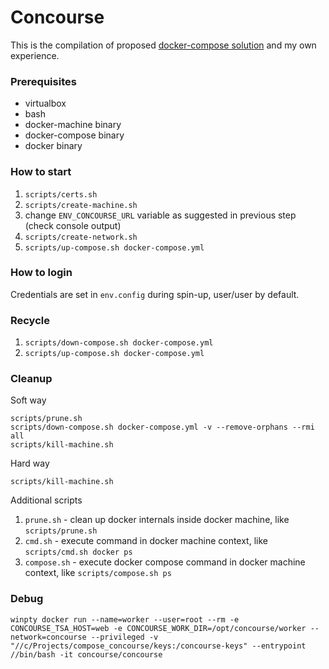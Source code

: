 # Concourse

This is the compilation of proposed [docker-compose solution](https://concourse.ci/docker-repository.html) and my own experience.

### Prerequisites

- virtualbox
- bash
- docker-machine binary
- docker-compose binary
- docker binary

### How to start

1. `scripts/certs.sh`
1. `scripts/create-machine.sh`
1. change `ENV_CONCOURSE_URL` variable as suggested in previous step (check console output)
1. `scripts/create-network.sh`
1. `scripts/up-compose.sh docker-compose.yml`

### How to login

Credentials are set in `env.config` during spin-up, user/user by default.

### Recycle

1. `scripts/down-compose.sh docker-compose.yml`
1. `scripts/up-compose.sh docker-compose.yml`

### Cleanup

Soft way
```
scripts/prune.sh
scripts/down-compose.sh docker-compose.yml -v --remove-orphans --rmi all
scripts/kill-machine.sh
```
Hard way
```
scripts/kill-machine.sh
```

Additional scripts
1. `prune.sh` - clean up docker internals inside docker machine, like `scripts/prune.sh`
1. `cmd.sh` - execute command in docker machine context, like `scripts/cmd.sh docker ps`
1. `compose.sh` - execute docker compose command in docker machine context, like `scripts/compose.sh ps`

### Debug

```
winpty docker run --name=worker --user=root --rm -e CONCOURSE_TSA_HOST=web -e CONCOURSE_WORK_DIR=/opt/concourse/worker --network=concourse --privileged -v "//c/Projects/compose_concourse/keys:/concourse-keys" --entrypoint //bin/bash -it concourse/concourse
```
